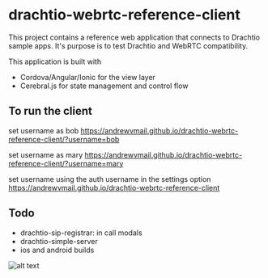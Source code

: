 # drachtio-webrtc-reference-client

This project contains a reference web application that connects to Drachtio sample apps. It's purpose is to test Drachtio and WebRTC compatibility.

This application is built with
- Cordova/Angular/Ionic for the view layer
- Cerebral.js for state management and control flow

## To run the client

set username as bob
https://andrewvmail.github.io/drachtio-webrtc-reference-client/?username=bob

set username as mary
https://andrewvmail.github.io/drachtio-webrtc-reference-client/?username=mary

set username using the auth username in the settings option
https://andrewvmail.github.io/drachtio-webrtc-reference-client

## Todo
- drachtio-sip-registrar: in call modals
- drachtio-simple-server
- ios and android builds

![alt text](https://user-images.githubusercontent.com/2431354/46010022-22f5ad00-c076-11e8-8f10-f7fabbc83942.gif)
